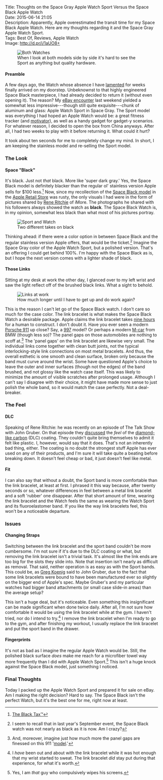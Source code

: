 Title: Thoughts on the Space Gray Apple Watch Sport Versus the Space Black Apple Watch  
Date: 2015-06-14 21:05  
Description: Apparently, Apple overestimated the transit time for my Space Black Apple Watch. Here are my thoughts regarding it and the Space Gray Apple Watch Sport.  
Tags: Best Of, Reviews, Apple Watch  
Image: http://d.pr/i/1aUO8+  

<figure>
	<img class="wide" src="http://d.pr/i/1aUO8+" alt="Both Watches" title="Both Watches">
	<figcaption>When I look at both models side by side it's hard to see the Sport as anything but quality hardware.</figcaption>
</figure>

#### Preamble

A few days ago, the Watch whose absence I have [lamented][1] for weeks finally arrived on my doorstep. Unbeknownst to that highly engineered Space Black masterpiece, I had already decided to return it (without even opening it). The reason? My [eBay encounter][2] last weekend yielded a somewhat less impressive---though still quite exquisite---chunk of aluminum and glass: Apple Watch Sport in Space Gray. The Sport model was everything I had hoped an Apple Watch would be: a great fitness tracker (and [motivator][3]), as well as a handy gadget for gadget-y scenarios. For whatever reason, I decided to open the box from China anyways. After all, I had two weeks to play with it before returning it. What could it hurt?

It took about ten seconds for me to completely change my mind. In short, I am keeping the stainless model and re-selling the Sport model.

### The Look

#### Space "Black"

It's black. Just not *that* black. More like 'super dark gray.' Yes, the Space Black model is definitely blacker than the regular ol' stainless version Apple sells for $100 less.[^1]  Now, since my recollection of the [Space Black model][4] in the [Apple Retail Store][5] was rusty, the only visuals I had were in the form of pictures shared by [Rene Ritchie][6] of iMore. The photographs he shared with his followers always showed the watch as **black**. The Space Black Watch is, in my opinion, somewhat less black than what most of his pictures portray. 

<figure>
	<img class="wide" src="http://d.pr/i/1eGgI+" alt="Sport and Watch" title="Sport and Watch">
	<figcaption>Two different takes on black</figcaption>
</figure>

Thinking ahead: if there were a color option in between Space Black and the regular stainless version Apple offers, that would be the ticket.[^2] Imagine the Space Gray color of the Apple Watch Sport, but a polished version. That's an offering I could get behind 100%. I'm happy with the Space Black as is, but I hope the next version comes with a lighter shade of black.

#### Those Links

Sitting at my desk at work the other day, I glanced over to my left wrist and saw the light reflect off of the brushed black links. What a sight to behold.

<figure>
	<img class="wide" src="http://d.pr/i/1kr4i+" alt="Links at work" title="Links at work">	<figcaption>How much longer until I have to get up and do work again?</figcaption>
</figure>

This is the reason I can't let go of the Space Black watch. I don't care so much for the case color. The link bracelet is what makes the Space Black Watch a desirable package. Apple claims the link bracelet takes [nine hours][7] for a human to construct. I don't doubt it. Have you ever seen a modern [Porsche 911][8] up close? Say, a [997][9] model? Or perhaps a modern [M-car][10] from BMW (though less so)? The panel gaps on those automobiles are nothing to scoff at.[^3] The 'panel gaps' on the link bracelet are likewise very small. The individual links come together with clean butt joints, not the typical interlocking-style link connections on most metal bracelets. And thus, the overall esthetic is one smooth and clean surface, broken only because the band must curve around the wrist. Some have questioned Apple's choice to leave the outer and inner surfaces (though not the edges) of the band brushed, and not glossy like the watch case itself. This was likely to minimize the amount of visible scratches after prolonged usage. Although I can't say I disagree with their choice, it might have made more sense to just polish the whole band, so it would match the case perfectly. Not a deal-breaker.

### The Feel

#### DLC

Speaking of Rene Ritchie: he was recently on an episode of The Talk Show with John Gruber. On that episode they [discussed][11] the *feel* of the [diamond-like carbon][12] (DLC) coating. They couldn't quite bring themselves to admit it felt like plastic. I, however, would say that it does. That's not an inherently bad thing, either. The coating is no doubt the strongest stuff Apple has ever used on any of their products, and I'm sure it will take quite a beating before breaking down. It doesn't feel cheap or bad, it just doesn't feel like metal.

#### Fit

I can also say that without a doubt, the Sport band is more comfortable than the link bracelet, at least at first. I phrased it this way because, after twenty seconds or so, whatever differences in feel between a metal link bracelet and a soft 'rubber' one disappear. After that short amount of time, wearing the link bracelet and the Watch feels the same as wearing the Watch Sport and its fluoroelastomer band. If you like the way link bracelets feel, this won't be a noticeable departure. 

### Issues

#### Changing Straps

Switching between the link bracelet and the sport band couldn't be more cumbersome. I'm not sure if it's due to the DLC coating or what, but removing the link bracelet isn't a trivial task. It's almost like the link ends are too big for the slots they slide into. Note that insertion isn't nearly as difficult as removal. That said, neither operation is as easy as with the Sport bands. This could be, as [Greg Koenig][13] said to John Gruber, due to the fact that some link bracelets were bound to have been manufactured ever so slightly on the bigger end of Apple's spec. Maybe Gruber's and my particular watches had bigger band attachments (or small case slide-in areas) than the average setup?

This isn't a huge deal, but it's noticeable. Even something this insignificant can be made significant when done twice daily. After all, I'm not sure how comfortable it would be using the link bracelet while at the gym. I haven't tried, nor do I intend to try.[^4] I remove the link bracelet when I'm ready to go to the gym, and after finishing my workout, I usually replace the link bracelet and put the sport band in the drawer.

#### Fingerprints

It's not as bad as I imagine the regular Apple Watch would be. Still, the polished black surface *does* make me reach for a microfiber towel way more frequently than I did with Apple Watch Sport.[^5] This isn't a huge knock against the Space Black model, just something I noticed.

### Final Thoughts

Today I packed up the Apple Watch Sport and prepared it for sale on eBay. Am I making the right decision? Hard to say. The Space Black isn't the perfect Watch, but it's the best one for me, right now at least.

[^1]: [The Black Tax™][a]
[^2]: I seem to recall that in last year's September event, the Space Black watch was not nearly as black as it is now. Am I crazy?
[^3]: And, moreover, imagine just how much more the panel gaps are finessed on this 911 '[model][b].'
[^4]: I *have* been out and about with the link bracelet while it was hot enough that my wrist started to sweat. The link bracelet *did* stay put during that experience, for what it's worth.
[^5]: Yes, I am *that* guy who compulsively wipes his screens.

[a]: http://thesmallwave.com/2008/02/26/apple-reduces-the-macbook-black-tax/ "Apple's 'Black Tax'"
[b]: http://autoweek.com/article/car-reviews/first-drive-porsche-911-reimagined-singer "Autoweek on the Singer 911"

[1]: /2015/5/1/my-first-week-without-an-apple-watch "My link to a snarky post by Neven Mrgan"
[2]: /2015/6/8/48-hours-with-the-apple-watch "My initial thoughts on the Apple Watch"
[3]: http://www.marco.org/2015/05/24/filling-the-green-circle "Marco Arment's post on Apple Watch and fitness"
[4]: /2015/3/10/apple-watch-sport-or-apple-watch-collection "My post discussing my Apple Watch choices"
[5]: /2015/4/10/my-apple-watch-try-on-session-and-that-keyboard#visiting-the-store "My post on first trying on the Apple Watch"
[6]: https://instagram.com/p/265eV7GM8z/?taken-by=reneritchie "Rene Ritchie's Instagram picture of the Space Black Apple Watch"
[7]: http://d.pr/i/1fOn4+ "Screenshot from Apple's page on how long it takes for people to make the link bracelet"
[8]: https://en.wikipedia.org/wiki/Porsche_911 "Wikipedia: Porsche 911"
[9]: https://en.wikipedia.org/wiki/Porsche_997 "Wikipedia: Porsche 997"
[10]: https://en.wikipedia.org/wiki/BMW_M5#E39_M5_.281998.E2.80.932003.29 "Wikipedia: BMW E39 M5"
[11]: https://overcast.fm/+BtuxdpSV4/2:12:45 "The Talk Show Ep. 121: ‘He Was Sort of Anti-Golf’, With Guest Rene Ritchie---the guys talking about how the case feels different from metal"
[12]: https://en.wikipedia.org/wiki/Diamond-like_carbon "Wikipedia: Diamond-like carbon"
[13]: https://twitter.com/gak_pdx "Greg Koenig on Twitter"